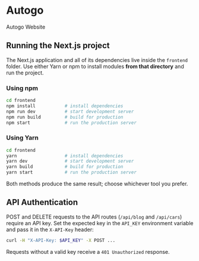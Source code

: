 # Autogo
Autogo Website

## Running the Next.js project

The Next.js application and all of its dependencies live inside the `frontend`
folder. Use either Yarn or npm to install modules **from that directory** and
run the project.

### Using npm

```bash
cd frontend
npm install           # install dependencies
npm run dev           # start development server
npm run build         # build for production
npm start             # run the production server
```

### Using Yarn

```bash
cd frontend
yarn                  # install dependencies
yarn dev              # start development server
yarn build            # build for production
yarn start            # run the production server
```

Both methods produce the same result; choose whichever tool you prefer.

## API Authentication

POST and DELETE requests to the API routes (`/api/blog` and `/api/cars`) require
an API key. Set the expected key in the `API_KEY` environment variable and pass
it in the `X-API-Key` header:

```bash
curl -H "X-API-Key: $API_KEY" -X POST ...
```

Requests without a valid key receive a `401 Unauthorized` response.
